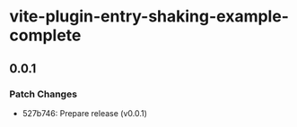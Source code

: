 # vite-plugin-entry-shaking-example-complete

## 0.0.1

### Patch Changes

- 527b746: Prepare release (v0.0.1)
